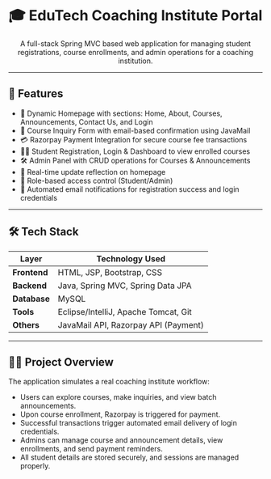 <h1 align="center">🎓 EduTech Coaching Institute Portal</h1>

<p align="center">
  A full-stack Spring MVC based web application for managing student registrations, course enrollments, and admin operations for a coaching institution.
</p>

<hr>

## 📌 Features

- 🏫 Dynamic Homepage with sections: Home, About, Courses, Announcements, Contact Us, and Login
- 📩 Course Inquiry Form with email-based confirmation using JavaMail
- 💳 Razorpay Payment Integration for secure course fee transactions
- 🧑‍🎓 Student Registration, Login & Dashboard to view enrolled courses
- 🛠️ Admin Panel with CRUD operations for Courses & Announcements
- 🔄 Real-time update reflection on homepage
- 🔐 Role-based access control (Student/Admin)
- 📧 Automated email notifications for registration success and login credentials

---

## 🛠️ Tech Stack

| Layer           | Technology Used                            |
|----------------|---------------------------------------------|
| **Frontend**    | HTML, JSP, Bootstrap, CSS                   |
| **Backend**     | Java, Spring MVC, Spring Data JPA           |
| **Database**    | MySQL                                       |
| **Tools**       | Eclipse/IntelliJ, Apache Tomcat, Git        |
| **Others**      | JavaMail API, Razorpay API (Payment)        |

---

## 🧑‍💻 Project Overview

The application simulates a real coaching institute workflow:

- Users can explore courses, make inquiries, and view batch announcements.
- Upon course enrollment, Razorpay is triggered for payment.
- Successful transactions trigger automated email delivery of login credentials.
- Admins can manage course and announcement details, view enrollments, and send payment reminders.
- All student details are stored securely, and sessions are managed properly.
